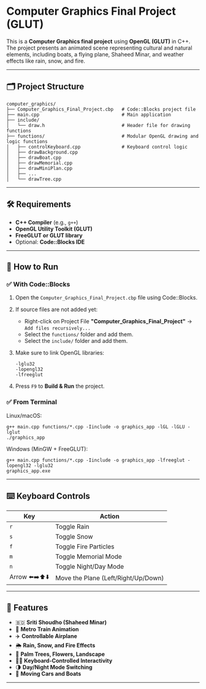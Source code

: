 # Computer Graphics Final Project (GLUT)

This is a **Computer Graphics final project** using **OpenGL (GLUT)** in C++. The project presents an animated scene representing cultural and natural elements, including boats, a flying plane, Shaheed Minar, and weather effects like rain, snow, and fire.

---

## 🗂️ Project Structure

```
computer_graphics/
├── Computer_Graphics_Final_Project.cbp   # Code::Blocks project file
├── main.cpp                              # Main application
├── include/
│   └── draw.h                            # Header file for drawing functions
├── functions/                            # Modular OpenGL drawing and logic functions
│   ├── controlKeyboard.cpp               # Keyboard control logic
│   ├── drawBackground.cpp
│   ├── drawBoat.cpp
│   ├── drawMemorial.cpp
│   ├── drawMiniPlan.cpp
│   ├── ...
│   └── drawTree.cpp
```

---

## 🛠️ Requirements

- **C++ Compiler** (e.g., `g++`)
- **OpenGL Utility Toolkit (GLUT)**
- **FreeGLUT or GLUT library**
- Optional: **Code::Blocks IDE**

---

## 🚀 How to Run

### ✅ With Code::Blocks

1. Open the `Computer_Graphics_Final_Project.cbp` file using Code::Blocks.
2. If source files are not added yet:
   - Right-click on Project File **"Computer_Graphics_Final_Project"** → `Add files recursively...`
   - Select the `functions/` folder and add them.
   - Select the `include/` folder and add them.

3. Make sure to link OpenGL libraries:
   ```
   -lglu32
   -lopengl32
   -lfreeglut
   ```
4. Press `F9` to **Build & Run** the project.

### ✅ From Terminal

Linux/macOS:
```
g++ main.cpp functions/*.cpp -Iinclude -o graphics_app -lGL -lGLU -lglut
./graphics_app
```

Windows (MinGW + FreeGLUT):
```
g++ main.cpp functions/*.cpp -Iinclude -o graphics_app -lfreeglut -lopengl32 -lglu32
graphics_app.exe
```

---

## ⌨️ Keyboard Controls

| Key       | Action                         |
|-----------|--------------------------------|
| `r`       | Toggle Rain                    |
| `s`       | Toggle Snow                    |
| `f`       | Toggle Fire Particles          |
| `m`       | Toggle Memorial Mode           |
| `n`       | Toggle Night/Day Mode          |
| Arrow ⬅️➡️⬆️⬇️ | Move the Plane (Left/Right/Up/Down) |

---

## 📸 Features

- 🇧🇩 **Sriti Shoudho (Shaheed Minar)**
- 🚆 **Metro Train Animation**
- ✈️ **Controllable Airplane**
- 🌦️ **Rain, Snow, and Fire Effects**
- 🌳 **Palm Trees, Flowers, Landscape**
- 🧑‍💻 **Keyboard-Controlled Interactivity**
- 🌗 **Day/Night Mode Switching**
- 🚗 **Moving Cars and Boats**

---
